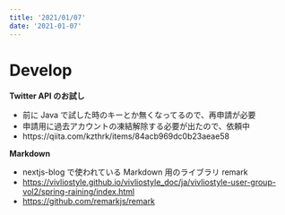 ```yaml
---
title: '2021/01/07'
date: '2021-01-07'
---
```


# Develop
**Twitter API のお試し**
- 前に Java で試した時のキーとか無くなってるので、再申請が必要
- 申請用に過去アカウントの凍結解除する必要が出たので、依頼中
- <Link><a>https://qiita.com/kzthrk/items/84acb969dc0b23aeae58</a></Link>

**Markdown**
- nextjs-blog で使われている Markdown 用のライブラリ remark
- <a>https://vivliostyle.github.io/vivliostyle_doc/ja/vivliostyle-user-group-vol2/spring-raining/index.html</a>
- <a>https://github.com/remarkjs/remark</a>